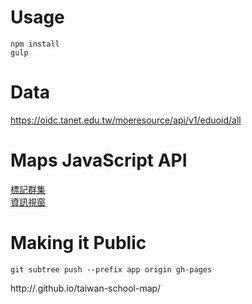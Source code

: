Usage
===
`npm install`  
`gulp`  

Data
===
https://oidc.tanet.edu.tw/moeresource/api/v1/eduoid/all

Maps JavaScript API
===
[標記群集](https://developers.google.com/maps/documentation/javascript/marker-clustering)  
[資訊視窗](https://developers.google.com/maps/documentation/javascript/infowindows?hl=zh-tw)

Making it Public
===
`git subtree push --prefix app origin gh-pages`  

http://<username>.github.io/taiwan-school-map/

